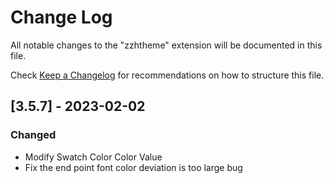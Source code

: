 # Change Log

All notable changes to the "zzhtheme" extension will be documented in this file.

Check [Keep a Changelog](http://keepachangelog.com/) for recommendations on how to structure this file.

## [3.5.7] - 2023-02-02

### Changed

- Modify Swatch Color Color Value 
- Fix the end point font color deviation is too large bug